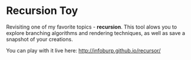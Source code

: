 # Recursion Toy
Revisiting one of my favorite topics - **recursion**. This tool alows you to explore branching algorithms and rendering techniques, as well as save a snapshot of your creations.

You can play with it live here: http://infoburp.github.io/recursor/
